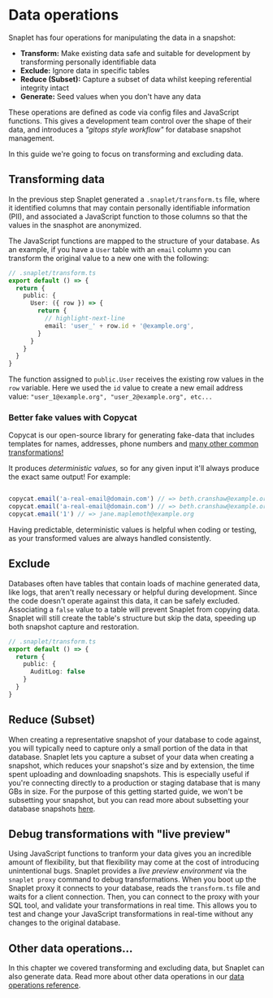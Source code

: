 # Data operations

Snaplet has four operations for manipulating the data in a snapshot:
- **Transform:** Make existing data safe and suitable for development by transforming personally identifiable data
- **Exclude:** Ignore data in specific tables
- **Reduce (Subset):** Capture a subset of data whilst keeping referential integrity intact
- **Generate:** Seed values when you don't have any data

These operations are defined as code via config files and JavaScript functions. This gives a development team control over the shape of their data, and introduces a _"gitops style workflow"_ for database snapshot management.

In this guide we're going to focus on transforming and excluding data.

## Transforming data

In the previous step Snaplet generated a `.snaplet/transform.ts` file, where it identified columns that may contain personally identifiable information (PII), and associated a JavaScript function to those columns so that the values in the snasphot are anonymized. 

The JavaScript functions are mapped to the structure of your database.
As an example, if you have a `User` table with an `email` column you can transform the original value to a new one with the following:

```typescript
// .snaplet/transform.ts
export default () => {
  return {
    public: {
      User: ({ row }) => {
        return {
          // highlight-next-line
          email: 'user_' + row.id + '@example.org', 
        }
      }
    }
  }
}
```

The function assigned to `public.User` receives the existing row values in the `row` variable.
Here we used the `id` value to create a new email address value: `"user_1@example.org", "user_2@example.org", etc...`

### Better fake values with Copycat

Copycat is our open-source library for generating fake-data that includes templates for names, addresses, phone numbers and [many other common transformations!](https://github.com/snaplet/copycat/#api-reference)

It produces _deterministic values,_ so for any given input it'll always produce the exact same output! For example:
```js

copycat.email('a-real-email@domain.com') // => beth.cranshaw@example.org
copycat.email('a-real-email@domain.com') // => beth.cranshaw@example.org
copycat.email('1') // => jane.maplemoth@example.org
```

Having predictable, deterministic values is helpful when coding or testing, as your transformed values are always handled consistently.

## Exclude

Databases often have tables that contain loads of machine generated data, like logs, that aren't really necessary or helpful during development.
Since the code doesn't operate against this data, it can be safely excluded.
Associating a `false` value to a table will prevent Snaplet from copying data.
Snaplet will still create the table's structure but skip the data, speeding up both snapshot capture and restoration.

```typescript
// .snaplet/transform.ts
export default () => {
  return {
    public: {
      AuditLog: false
    }
  }
}
```
## Reduce (Subset)

When creating a representative snapshot of your database to code against, you will typically need to capture only a small portion of the data in that database. Snaplet lets you capture a subset of your data when creating a snapshot, which reduces your snapshot's size and by extension, the time spent uploading and downloading snapshots. This is especially useful if you're connecting directly to a production or staging database that is many GBs in size. For the purpose of this getting started guide, we won't be subsetting your snapshot, but you can read more about subsetting your database snapshots [here](/references/data-operations/reduce).

## Debug transformations with "live preview"

Using JavaScript functions to tranform your data gives you an incredible amount of flexibility, but that flexibility may come at the cost of introducing unintentional bugs. Snaplet provides a _live preview environment_ via the `snaplet proxy` command to debug transformations. When you boot up the Snaplet proxy it connects to your database, reads the `transform.ts` file and waits for a client connection. Then, you can connect to the proxy with your SQL tool, and validate your transformations in real time. This allows you to test and change your JavaScript transformations in real-time without any changes to the original database.


## Other data operations...

In this chapter we covered transforming and excluding data, but Snaplet can also generate data. Read more about other data operations in our [data operations reference](/references/data-operations/overview).
